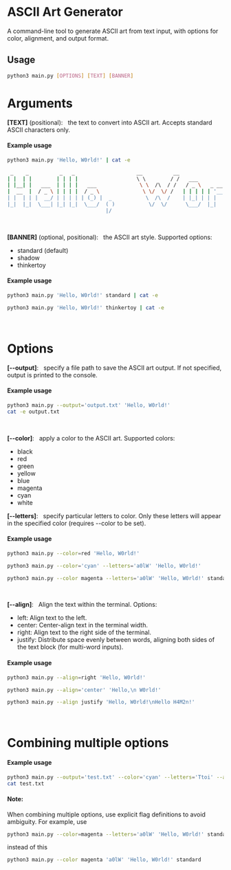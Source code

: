 # ASCII Art Generator

A command-line tool to generate ASCII art from text input, with options for color, alignment, and output format.

## Usage

```bash
python3 main.py [OPTIONS] [TEXT] [BANNER]
```

# Arguments 

<b>[TEXT]</b> (positional): &nbsp; the text to convert into ASCII art. Accepts standard ASCII characters only.  
#### Example usage 

```bash
python3 main.py 'Hello, W0rld!' | cat -e

 _    _          _   _                    __          __                 _       _   _  $
| |  | |        | | | |                   \ \        / /   ___          | |     | | | | $
| |__| |   ___  | | | |   ___              \ \  /\  / /   / _ \   _ __  | |   __| | | | $
|  __  |  / _ \ | | | |  / _ \              \ \/  \/ /   | | | | | '__| | |  / _` | | | $
| |  | | |  __/ | | | | | (_) |  _           \  /\  /    | |_| | | |    | | | (_| | |_| $
|_|  |_|  \___| |_| |_|  \___/  ( )           \/  \/      \___/  |_|    |_|  \__,_| (_) $
                                |/                                                      $
```
<br>


<b>[BANNER]</b> (optional, positional): &nbsp; the ASCII art style. Supported options: 
- standard (default)
- shadow
- thinkertoy

#### Example usage 

```bash
python3 main.py 'Hello, W0rld!' standard | cat -e
```
```bash
python3 main.py 'Hello, W0rld!' thinkertoy | cat -e
```
<br>


# Options 

<b>[--output]</b>: &nbsp; specify a file path to save the ASCII art output. If not specified, output is printed to the console.

#### Example usage

```bash
python3 main.py --output='output.txt' 'Hello, W0rld!' 
cat -e output.txt 
```
<br>


<b>[--color]</b>: &nbsp; apply a color to the ASCII art. Supported colors: 
- black
- red 
- green
- yellow
- blue
- magenta
- cyan
- white


<b>[--letters]</b>: &nbsp; specify particular letters to color. Only these letters will appear in the specified color (requires --color to be set).

#### Example usage

```bash
python3 main.py --color=red 'Hello, W0rld!'
```

```bash
python3 main.py --color='cyan' --letters='a0lW' 'Hello, W0rld!'
```

```bash
python3 main.py --color magenta --letters='a0lW' 'Hello, W0rld!' standard 
```

<br>

<b>[--align]</b>: &nbsp; Align the text within the terminal. Options:
- left: Align text to the left.
- center: Center-align text in the terminal width.
- right: Align text to the right side of the terminal.
- justify: Distribute space evenly between words, aligning both sides of the text block (for multi-word inputs).


#### Example usage

```bash
python3 main.py --align=right 'Hello, W0rld!'
```

```bash
python3 main.py --align='center' 'Hello,\n W0rld!'
```


```bash
python3 main.py --align justify 'Hello, W0rld!\nHello H4M2n!'
```
<br>

# Combining multiple options 

#### Example usage 

```bash
python3 main.py --output='test.txt' --color='cyan' --letters='Ttoi' --align='justify' 'Testing long\n output!' standard
cat test.txt
```

#### Note: 
When combining multiple options, use explicit flag definitions to avoid ambiguity. For example, use 

```bash 
python3 main.py --color=magenta --letters='a0lW' 'Hello, W0rld!' standard 
``` 

instead of this 

```bash 
python3 main.py --color magenta 'a0lW' 'Hello, W0rld!' standard 
``` 

